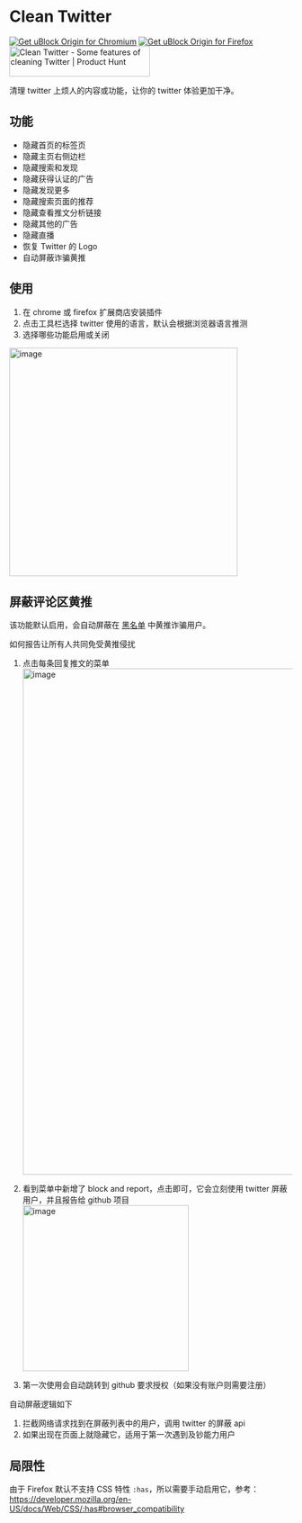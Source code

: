 # Clean Twitter

<!-- markdownlint-disable MD033 -->

<a href="https://chrome.google.com/webstore/detail/lbbfmkbgembfbohdadeggdcgdkmfdmpb"><img src="https://user-images.githubusercontent.com/585534/107280622-91a8ea80-6a26-11eb-8d07-77c548b28665.png" alt="Get uBlock Origin for Chromium"></a> <a href="https://addons.mozilla.org/zh-CN/firefox/addon/clean-twitter-2333/"><img src="https://user-images.githubusercontent.com/585534/107280546-7b9b2a00-6a26-11eb-8f9f-f95932f4bfec.png" alt="Get uBlock Origin for Firefox"></a> <a href="https://www.producthunt.com/posts/clean-twitter?utm_source=badge-featured&utm_medium=badge&utm_souce=badge-clean&#0045;twitter" target="_blank"><img src="https://api.producthunt.com/widgets/embed-image/v1/featured.svg?post_id=401819&theme=light" alt="Clean&#0032;Twitter - Some&#0032;features&#0032;of&#0032;cleaning&#0032;Twitter | Product Hunt" style="width: 250px; height: 54px;" width="250" height="54" /></a>

清理 twitter 上烦人的内容或功能，让你的 twitter 体验更加干净。

## 功能

- 隐藏首页的标签页
- 隐藏主页右侧边栏
- 隐藏搜索和发现
- 隐藏获得认证的广告
- 隐藏发现更多
- 隐藏搜索页面的推荐
- 隐藏查看推文分析链接
- 隐藏其他的广告
- 隐藏直播
- 恢复 Twitter 的 Logo
- 自动屏蔽诈骗黄推

## 使用

1. 在 chrome 或 firefox 扩展商店安装插件
2. 点击工具栏选择 twitter 使用的语言，默认会根据浏览器语言推测
3. 选择哪些功能启用或关闭

<img width="406" alt="image" src="https://github.com/rxliuli/clean-twitter/assets/24560368/1b8a82a2-1ade-46d2-a8fb-f2e67d111c32">

## 屏蔽评论区黄推

该功能默认启用，会自动屏蔽在 [黑名单](https://github.com/daymade/Twitter-Block-Porn/blob/master/lists/all.json) 中黄推诈骗用户。

如何报告让所有人共同免受黄推侵扰

1. 点击每条回复推文的菜单
   <img width="900" alt="image" src="https://github.com/daymade/Twitter-Block-Porn/assets/24560368/201da897-f781-41bd-bb6b-bb30bddb84fd">

2. 看到菜单中新增了 block and report，点击即可，它会立刻使用 twitter 屏蔽用户，并且报告给 github 项目
   <img width="295" alt="image" src="https://github.com/daymade/Twitter-Block-Porn/assets/24560368/da5ceafb-3aed-4e1f-825c-e62aafa00f7e">

3. 第一次使用会自动跳转到 github 要求授权（如果没有账户则需要注册）

自动屏蔽逻辑如下

1. 拦截网络请求找到在屏蔽列表中的用户，调用 twitter 的屏蔽 api
2. 如果出现在页面上就隐藏它，适用于第一次遇到及钞能力用户

## 局限性

由于 Firefox 默认不支持 CSS 特性 `:has`，所以需要手动启用它，参考：<https://developer.mozilla.org/en-US/docs/Web/CSS/:has#browser_compatibility>
